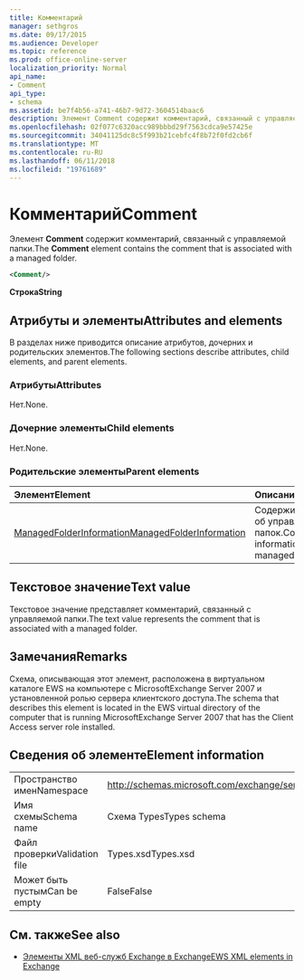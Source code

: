 ```yaml
---
title: Комментарий
manager: sethgros
ms.date: 09/17/2015
ms.audience: Developer
ms.topic: reference
ms.prod: office-online-server
localization_priority: Normal
api_name:
- Comment
api_type:
- schema
ms.assetid: be7f4b56-a741-46b7-9d72-3604514baac6
description: Элемент Comment содержит комментарий, связанный с управляемой папки.
ms.openlocfilehash: 02f077c6320acc989bbbd29f7563cdca9e57425e
ms.sourcegitcommit: 34041125dc8c5f993b21cebfc4f8b72f0fd2cb6f
ms.translationtype: MT
ms.contentlocale: ru-RU
ms.lasthandoff: 06/11/2018
ms.locfileid: "19761689"
---
```

# <a name="comment"></a><span data-ttu-id="22ed4-103">Комментарий</span><span class="sxs-lookup"><span data-stu-id="22ed4-103">Comment</span></span>

<span data-ttu-id="22ed4-104">Элемент **Comment** содержит комментарий, связанный с управляемой папки.</span><span class="sxs-lookup"><span data-stu-id="22ed4-104">The **Comment** element contains the comment that is associated with a managed folder.</span></span> 
  
```xml
<Comment/>
```

 <span data-ttu-id="22ed4-105">**Строка**</span><span class="sxs-lookup"><span data-stu-id="22ed4-105">**String**</span></span>
## <a name="attributes-and-elements"></a><span data-ttu-id="22ed4-106">Атрибуты и элементы</span><span class="sxs-lookup"><span data-stu-id="22ed4-106">Attributes and elements</span></span>

<span data-ttu-id="22ed4-107">В разделах ниже приводится описание атрибутов, дочерних и родительских элементов.</span><span class="sxs-lookup"><span data-stu-id="22ed4-107">The following sections describe attributes, child elements, and parent elements.</span></span>
  
### <a name="attributes"></a><span data-ttu-id="22ed4-108">Атрибуты</span><span class="sxs-lookup"><span data-stu-id="22ed4-108">Attributes</span></span>

<span data-ttu-id="22ed4-109">Нет.</span><span class="sxs-lookup"><span data-stu-id="22ed4-109">None.</span></span>
  
### <a name="child-elements"></a><span data-ttu-id="22ed4-110">Дочерние элементы</span><span class="sxs-lookup"><span data-stu-id="22ed4-110">Child elements</span></span>

<span data-ttu-id="22ed4-111">Нет.</span><span class="sxs-lookup"><span data-stu-id="22ed4-111">None.</span></span>
  
### <a name="parent-elements"></a><span data-ttu-id="22ed4-112">Родительские элементы</span><span class="sxs-lookup"><span data-stu-id="22ed4-112">Parent elements</span></span>

|<span data-ttu-id="22ed4-113">**Элемент**</span><span class="sxs-lookup"><span data-stu-id="22ed4-113">**Element**</span></span>|<span data-ttu-id="22ed4-114">**Описание**</span><span class="sxs-lookup"><span data-stu-id="22ed4-114">**Description**</span></span>|
|:-----|:-----|
|[<span data-ttu-id="22ed4-115">ManagedFolderInformation</span><span class="sxs-lookup"><span data-stu-id="22ed4-115">ManagedFolderInformation</span></span>](managedfolderinformation.md) <br/> |<span data-ttu-id="22ed4-116">Содержит сведения об управляемых папок.</span><span class="sxs-lookup"><span data-stu-id="22ed4-116">Contains information about a managed folder.</span></span>  <br/> |
   
## <a name="text-value"></a><span data-ttu-id="22ed4-117">Текстовое значение</span><span class="sxs-lookup"><span data-stu-id="22ed4-117">Text value</span></span>

<span data-ttu-id="22ed4-118">Текстовое значение представляет комментарий, связанный с управляемой папки.</span><span class="sxs-lookup"><span data-stu-id="22ed4-118">The text value represents the comment that is associated with a managed folder.</span></span>
  
## <a name="remarks"></a><span data-ttu-id="22ed4-119">Замечания</span><span class="sxs-lookup"><span data-stu-id="22ed4-119">Remarks</span></span>

<span data-ttu-id="22ed4-120">Схема, описывающая этот элемент, расположена в виртуальном каталоге EWS на компьютере с MicrosoftExchange Server 2007 и установленной ролью сервера клиентского доступа.</span><span class="sxs-lookup"><span data-stu-id="22ed4-120">The schema that describes this element is located in the EWS virtual directory of the computer that is running MicrosoftExchange Server 2007 that has the Client Access server role installed.</span></span>
  
## <a name="element-information"></a><span data-ttu-id="22ed4-121">Сведения об элементе</span><span class="sxs-lookup"><span data-stu-id="22ed4-121">Element information</span></span>

|||
|:-----|:-----|
|<span data-ttu-id="22ed4-122">Пространство имен</span><span class="sxs-lookup"><span data-stu-id="22ed4-122">Namespace</span></span>  <br/> |http://schemas.microsoft.com/exchange/services/2006/types  <br/> |
|<span data-ttu-id="22ed4-123">Имя схемы</span><span class="sxs-lookup"><span data-stu-id="22ed4-123">Schema name</span></span>  <br/> |<span data-ttu-id="22ed4-124">Схема Types</span><span class="sxs-lookup"><span data-stu-id="22ed4-124">Types schema</span></span>  <br/> |
|<span data-ttu-id="22ed4-125">Файл проверки</span><span class="sxs-lookup"><span data-stu-id="22ed4-125">Validation file</span></span>  <br/> |<span data-ttu-id="22ed4-126">Types.xsd</span><span class="sxs-lookup"><span data-stu-id="22ed4-126">Types.xsd</span></span>  <br/> |
|<span data-ttu-id="22ed4-127">Может быть пустым</span><span class="sxs-lookup"><span data-stu-id="22ed4-127">Can be empty</span></span>  <br/> |<span data-ttu-id="22ed4-128">False</span><span class="sxs-lookup"><span data-stu-id="22ed4-128">False</span></span>  <br/> |
   
## <a name="see-also"></a><span data-ttu-id="22ed4-129">См. также</span><span class="sxs-lookup"><span data-stu-id="22ed4-129">See also</span></span>



- [<span data-ttu-id="22ed4-130">Элементы XML веб-служб Exchange в Exchange</span><span class="sxs-lookup"><span data-stu-id="22ed4-130">EWS XML elements in Exchange</span></span>](ews-xml-elements-in-exchange.md)

